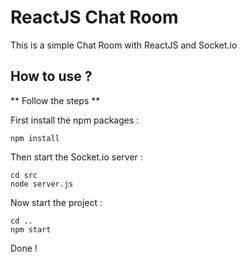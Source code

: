 # ReactJS Chat Room
This is a simple Chat Room with ReactJS and Socket.io

## How to use ?

** Follow the steps **

First install the npm packages :

```
npm install
```

Then start the Socket.io server :

```
cd src
node server.js
```

Now start the project :

```
cd ..
npm start
```

Done !
